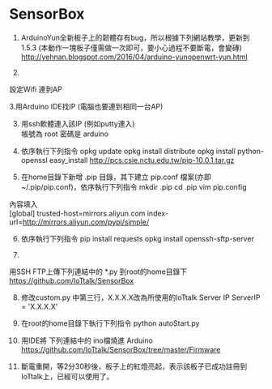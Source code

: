 # SensorBox

1. ArduinoYun全新板子上的韌體存有bug，所以根據下列網站教學，更新到1.5.3 (本動作一塊板子僅需做一次即可，要小心過程不要斷電，會變磚)
http://yehnan.blogspot.com/2016/04/arduino-yunopenwrt-yun.html

2. 
設定Wifi  連到AP 

3.用Arduino IDE找IP  (電腦也要連到相同一台AP)
 

3. 用ssh軟體連入該IP (例如putty連入)  
帳號為 root   密碼是  arduino

4. 依序執行下列指令
opkg update
opkg install distribute
opkg install python-openssl
easy_install http://pcs.csie.nctu.edu.tw/pip-10.0.1.tar.gz

5. 在home目錄下新增 .pip 目錄，其下建立   pip.conf  檔案(亦即~/.pip/pip.conf)，依序執行下列指令
mkdir .pip
cd .pip
vim pip.config

內容填入  
[global]
trusted-host=mirrors.aliyun.com
index-url=http://mirrors.aliyun.com/pypi/simple/

6. 依序執行下列指令
pip install requests
opkg install openssh-sftp-server

7. 
用SSH FTP上傳下列連結中的  *.py 到root的home目錄下
https://github.com/IoTtalk/SensorBox

8. 修改custom.py 中第三行，X.X.X.X改為所使用的IoTtalk Server IP
ServerIP = 'X.X.X.X'

9. 在root的home目錄下執行下列指令
python autoStart.py

10. 用IDE將 下列連結中的 ino檔燒進 Arduino
https://github.com/IoTtalk/SensorBox/tree/master/Firmware

11. 斷電重開，等2分30秒後，板子上的紅燈亮起，表示該板子已成功註冊到IoTtalk上，已經可以使用了。







